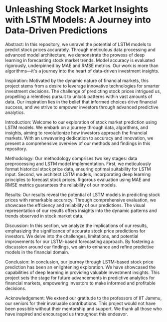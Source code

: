 # Unleashing Stock Market Insights with LSTM Models: A Journey into Data-Driven Predictions

Abstract:
In this repository, we unravel the potential of LSTM models to predict stock prices accurately. Through meticulous data processing and advanced model architecture, we demonstrate the prowess of deep learning in forecasting stock market trends. Model accuracy is evaluated rigorously, underpinned by MAE and RMSE metrics. Our work is more than algorithms—it's a journey into the heart of data-driven investment insights.

Inspiration:
Motivated by the dynamic nature of financial markets, this project stems from a desire to leverage innovative technologies for smarter investment decisions. The challenge of predicting stock prices intrigued us, propelling a relentless pursuit to unlock patterns within vast amounts of data. Our inspiration lies in the belief that informed choices drive financial success, and we strive to empower investors through advanced predictive analytics.

Introduction:
Welcome to our exploration of stock market prediction using LSTM models. We embark on a journey through data, algorithms, and insights, aiming to revolutionize how investors approach the financial markets. With an unwavering dedication to accuracy and innovation, we present a comprehensive overview of our methods and findings in this repository.

Methodology:
Our methodology comprises two key stages: data preprocessing and LSTM model implementation. First, we meticulously format historical stock price data, ensuring optimal suitability for LSTM input. Second, we architect LSTM models, incorporating deep learning principles to forecast stock prices. Rigorous evaluation using MAE and RMSE metrics guarantees the reliability of our models.

Results:
Our results reveal the potential of LSTM models in predicting stock prices with remarkable accuracy. Through comprehensive evaluation, we showcase the efficiency and reliability of our predictions. The visual representation of our results offers insights into the dynamic patterns and trends observed in stock market data.

Discussion:
In this section, we analyze the implications of our results, emphasizing the significance of accurate stock price predictions for investors. We delve into the challenges, limitations, and potential improvements for our LSTM-based forecasting approach. By fostering a discussion around our findings, we aim to enhance and refine predictive models in the financial domain.

Conclusion:
In conclusion, our journey through LSTM-based stock price prediction has been an enlightening exploration. We have showcased the capabilities of deep learning in providing valuable investment insights. This project sets the stage for future advancements in predictive analytics for financial markets, empowering investors to make informed and profitable decisions.

Acknowledgement:
We extend our gratitude to the professors of IIT Jammu, our seniors for their invaluable contributions. This project would not have been possible without their mentorship and support. We thank all those who have inspired and encouraged us throughout this endeavor.
